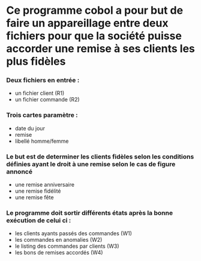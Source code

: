 # Ce programme cobol a pour but de faire un appareillage entre deux fichiers pour que la société puisse accorder une remise à ses clients les plus fidèles

### Deux fichiers en entrée :
- un fichier client (R1)
- un fichier commande (R2)

### Trois cartes paramètre :
- date du jour
- remise 
- libellé homme/femme

### Le but est de determiner les clients fidèles selon les conditions définies ayant le droit à une remise selon le cas de figure annoncé
- une remise anniversaire
- une remise fidélité
- une remise fête

### Le programme doit sortir différents états après la bonne exécution de celui ci :
- les clients ayants passés des commandes (W1)
- les commandes en anomalies (W2)
- le listing des commandes par clients (W3)
- les bons de remises accordés (W4)
